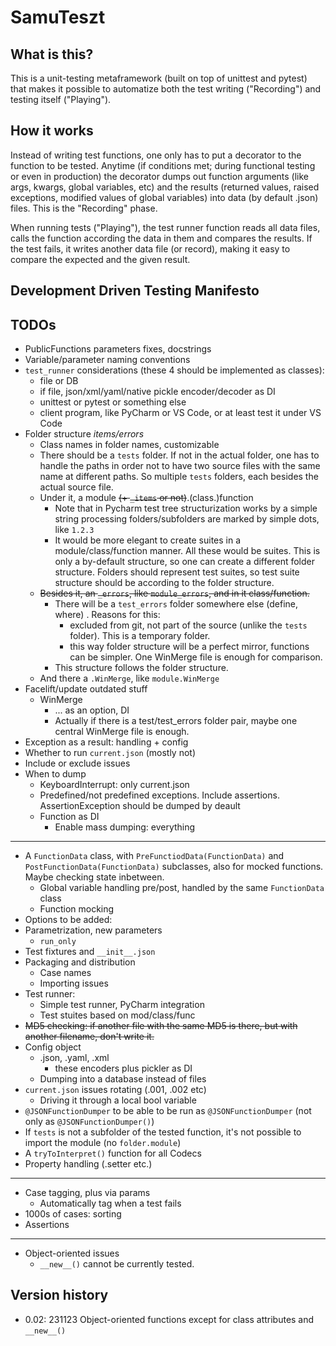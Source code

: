# SamuTeszt

## What is this?
This is a unit-testing metaframework (built on top of unittest and pytest) that makes it possible to automatize both the test writing ("Recording") and testing itself ("Playing").
## How it works
Instead of writing test functions, one only has to put a decorator to the function to be tested. 
Anytime (if conditions met; during functional testing or even in production) the decorator dumps out function arguments (like args, kwargs, global variables, etc) and the results (returned values, raised exceptions, modified values of global variables) into data (by default .json) files.
This is the "Recording" phase.

When running tests ("Playing"), the test runner function reads all data files, calls the function according the data in them and compares the results. If the test fails, it writes another data file (or record), making it easy to compare the expected and the given result.
## Development Driven Testing Manifesto

## TODOs
- PublicFunctions parameters fixes, docstrings
- Variable/parameter naming conventions
- `test_runner` considerations (these 4 should be implemented as classes):
  - file or DB
  - if file, json/xml/yaml/native pickle encoder/decoder as DI
  - unittest or pytest or something else
  - client program, like PyCharm or VS Code, or at least test it under VS Code
- Folder structure *items/errors*
  - Class names in folder names, customizable
  - There should be a `tests` folder. If not in the actual folder, one has to handle the paths in order not to have two source files with the same name at different paths. 
    So multiple `tests` folders, each besides the actual source file.
  - Under it, a module ~~(+ `_items` or not)~~.(class.)function
    - Note that in Pycharm test tree structurization works by a simple string processing folders/subfolders are marked by simple dots, like `1.2.3`
    - It would be more elegant to create suites in a module/class/function manner. All these would be suites.
      This is only a by-default structure, so one can create a different folder structure.
      Folders should represent test suites, so test suite structure should be according to the folder structure.
  - ~~Besides it, an `_errors`, like `module_errors`, and in it class/function.~~
    - There will be a `test_errors` folder somewhere else (define, where) . Reasons for this:
      - excluded from git, not part of the source (unlike the `tests` folder). This is a temporary folder.
      - this way folder structure will be a perfect mirror, functions can be simpler. One WinMerge file is enough for comparison.
    - This structure follows the folder structure. 
  - And there a `.WinMerge`, like `module.WinMerge`
- Facelift/update outdated stuff
  - WinMerge
    - ... as an option, DI
    - Actually if there is a test/test_errors folder pair, maybe one central WinMerge file is enough.
- Exception as a result: handling + config
- Whether to run `current.json` (mostly not) 
- Include or exclude issues
- When to dump
  - KeyboardInterrupt: only current.json
  - Predefined/not predefined exceptions. Include assertions. AssertionException should be dumped by deault
  - Function as DI
    - Enable mass dumping: everything

---

- A `FunctionData` class, with `PreFunctiodData(FunctionData)` and `PostFunctionData(FunctionData)` subclasses, also for mocked functions. Maybe checking state inbetween.
  - Global variable handling pre/post, handled by the same `FunctionData` class
  - Function mocking
- Options to be added:
- Parametrization, new parameters
  - `run_only`
- Test fixtures and `__init__.json` 
- Packaging and distribution
  - Case names
  - Importing issues
- Test runner:
  - Simple test runner, PyCharm integration
  - Test stuites based on mod/class/func
- ~~MD5 checking: if another file with the same MD5 is there, but with another filename, don't write it.~~
- Config object
  - .json, .yaml, .xml
    - these encoders plus pickler as DI
  - Dumping into a database instead of files
- `current.json` issues rotating (.001, .002 etc)
  - Driving it through a local bool variable
- `@JSONFunctionDumper` to be able to be run as `@JSONFunctionDumper` (not only as `@JSONFunctionDumper()`)
- If `tests` is not a subfolder of the tested function, it's not possible to import the module (no `folder.module`)
- A `tryToInterpret()` function for all Codecs
- Property handling (.setter etc.)

---

- Case tagging, plus via params
  - Automatically tag when a test fails
- 1000s of cases: sorting
- Assertions

---
- Object-oriented issues
  - `__new__()` cannot be currently tested.

## Version history
- 0.02: 231123 Object-oriented functions except for class attributes and `__new__()` 